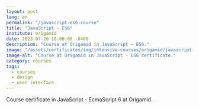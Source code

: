 ```yaml
---
layout: post
lang: en
permalink: "/javascript-es6-course"
title: "JavaScript - ES6"
institute: origamid
date: 2023-07-26 18:00:00 -0400
description: "Course at Origamid in JavaScript - ES6."
image: "/assets/certificates/img/intensive-courses/origamid/javascript-es6-course/front-en.jpg"
image-alt: "Course at Origamid in JavaScript - ES6 certificate."
category: courses
tags:
  - courses
  - design
  - user interface
---
```


Course certificate in JavaScript - EcmaScript 6 at Origamid.
